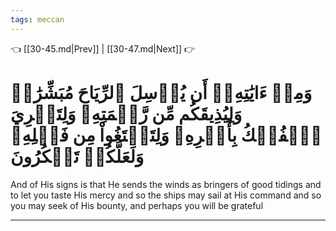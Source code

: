 ```yaml
---
tags: meccan
---
```


👈 [[30-45.md|Prev]] | [[30-47.md|Next]] 👉

# وَمِنۡ ءَايَٰتِهِۦٓ أَن يُرۡسِلَ ٱلرِّيَاحَ مُبَشِّرَٰتٖ وَلِيُذِيقَكُم مِّن رَّحۡمَتِهِۦ وَلِتَجۡرِيَ ٱلۡفُلۡكُ بِأَمۡرِهِۦ وَلِتَبۡتَغُواْ مِن فَضۡلِهِۦ وَلَعَلَّكُمۡ تَشۡكُرُونَ

And of His signs is that He sends the winds as bringers of good tidings and to let you taste His mercy and so the ships may sail at His command and so you may seek of His bounty, and perhaps you will be grateful

---

